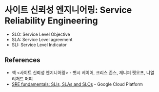 # 사이트 신뢰성 엔지니어링: Service Reliability Engineering

- SLO: Service Level Objective
- SLA: Service Level agreement
- SLI: Service Level Indicator

## References

- 책 <사이트 신뢰성 엔지니어링> - 벳시 베이어, 크리스 존스, 제니퍼 펫오프, 니얼 리처드 머피
- [SRE fundamentals: SLIs, SLAs and SLOs](https://cloud.google.com/blog/products/devops-sre/sre-fundamentals-slis-slas-and-slos) - Google Cloud Platform
